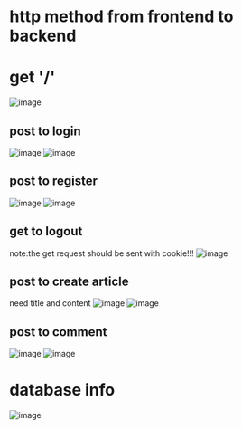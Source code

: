 # http method from frontend to backend
# get '/'
![image](https://user-images.githubusercontent.com/42493663/160699197-15044729-d1e4-4ea3-95f3-88468747d61c.png)
## post to login
![image](https://user-images.githubusercontent.com/42493663/160507172-1526fc32-ae31-4f96-b4ea-c6e767568499.png)
![image](https://user-images.githubusercontent.com/42493663/160507211-4075a579-40ca-4fef-87cd-f2c628b966eb.png)
## post to register
![image](https://user-images.githubusercontent.com/42493663/160511719-c573427b-76b2-468d-ad26-2bb49ed4e067.png)
![image](https://user-images.githubusercontent.com/42493663/160511745-f0047098-a14b-4779-82ea-d167bb042589.png)
## get to logout
note:the get request should be sent with cookie!!!
![image](https://user-images.githubusercontent.com/42493663/160697193-e7eb3deb-80ba-4784-83c3-86de0f0532b9.png)
## post to create article
need title and content
![image](https://user-images.githubusercontent.com/42493663/160712878-f8e7db04-969b-40cd-9b13-106ee88ffc61.png)
![image](https://user-images.githubusercontent.com/42493663/160712803-618bcbbc-7e78-4f97-901b-7989cfdff476.png)
## post to comment
![image](https://user-images.githubusercontent.com/42493663/160943682-f762353e-4bab-4271-b2d4-724771799aee.png)
![image](https://user-images.githubusercontent.com/42493663/160943715-f20e7cfe-3306-4259-868c-f4f6e5109d7b.png)


# database info
![image](https://user-images.githubusercontent.com/42493663/160507992-b85a30be-26ca-45e2-8573-69c056133c33.png)
